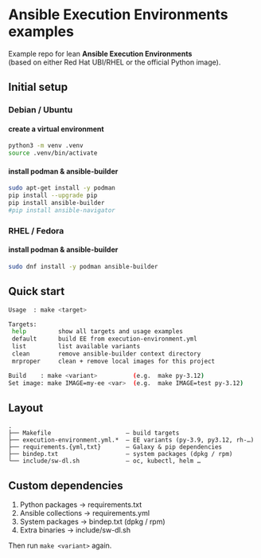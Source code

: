 # Ansible Execution Environments examples

Example repo for lean **Ansible Execution Environments**  
(based on either Red Hat UBI/RHEL or the official Python image).

## Initial setup

### Debian / Ubuntu
#### create a virtual environment
 ```bash
python3 -m venv .venv
source .venv/bin/activate
```
#### install podman & ansible-builder
```bash
sudo apt-get install -y podman
pip install --upgrade pip
pip install ansible-builder
#pip install ansible-navigator
```

### RHEL / Fedora
#### install podman & ansible-builder
```bash
sudo dnf install -y podman ansible-builder
```

## Quick start

 ```bash
Usage  : make <target>

Targets:
  help         show all targets and usage examples
  default      build EE from execution-environment.yml
  list         list available variants
  clean        remove ansible-builder context directory
  mrproper     clean + remove local images for this project

Build    : make <variant>          (e.g.  make py-3.12)
Set image: make IMAGE=my-ee <var>  (e.g.  make IMAGE=test py-3.12)
```

## Layout
```
.
├── Makefile                     – build targets
├── execution-environment.yml.*  – EE variants (py‑3.9, py3.12, rh‑…)
├── requirements.{yml,txt}       – Galaxy & pip dependencies
├── bindep.txt                   – system packages (dpkg / rpm)
└── include/sw-dl.sh             – oc, kubectl, helm …
```

## Custom dependencies
1) Python packages   →  requirements.txt  
2) Ansible collections →  requirements.yml  
3) System packages   →  bindep.txt (dpkg / rpm)  
4) Extra binaries    →  include/sw-dl.sh  

Then run `make <variant>` again.

